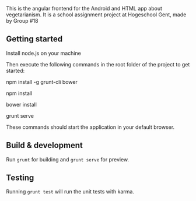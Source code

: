 This is the angular frontend for the Android and HTML app about vegetarianism. 
It is a school assignment project at Hogeschool Gent, made by Group #18

## Getting started

Install node.js on your machine

Then execute the following commands in the root folder of the project to get started:

npm install -g grunt-cli bower

npm install

bower install

grunt serve

These commands should start the application in your default browser.

## Build & development

Run `grunt` for building and `grunt serve` for preview.

## Testing

Running `grunt test` will run the unit tests with karma.
